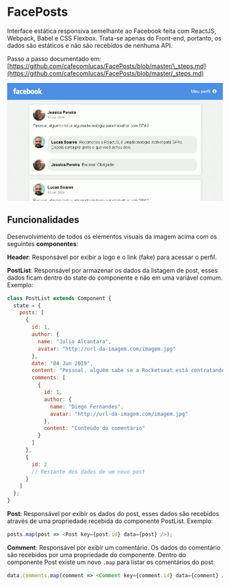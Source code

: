 # FacePosts

Interface estática responsiva semelhante ao Facebook feita com ReactJS, Webpack, Babel e CSS Flexbox. Trata-se apenas do Front-end, portanto, os dados são estáticos e não são recebidos de nenhuma API.

Passo a passo documentado em: [https://github.com/cafecomlucas/FacePosts/blob/master/\_steps.md](https://github.com/cafecomlucas/FacePosts/blob/master/_steps.md)

![Interface do Facebook Responsiva](README_assets/facepost_scroll_resize.gif)

## Funcionalidades

Desenvolvimento de todos os elementos visuais da imagem acima com os seguintes **componentes**:

**Header**: Responsável por exibir a logo e o link (fake) para acessar o perfil.

**PostList**: Responsável por armazenar os dados da listagem de post, esses dados ficam dentro do state do componente e não em uma variável comum. Exemplo:

```js
class PostList extends Component {
  state = {
    posts: [
      {
        id: 1,
        author: {
          name: "Julio Alcantara",
          avatar: "http://url-da-imagem.com/imagem.jpg"
        },
        date: "04 Jun 2019",
        content: "Pessoal, alguém sabe se a Rocketseat está contratando?",
        comments: [
          {
            id: 1,
            author: {
              name: "Diego Fernandes",
              avatar: "http://url-da-imagem.com/imagem.jpg"
            },
            content: "Conteúdo do comentário"
          }
        ]
      },
      {
        id: 2
        // Restante dos dados de um novo post
      }
    ]
  };
}
```

**Post**: Responsável por exibir os dados do post, esses dados são recebidos através de uma propriedade recebida do componente PostList. Exemplo:

```js
posts.map(post => <Post key={post.id} data={post} />);
```

**Comment**: Responsável por exibir um comentário. Os dados do comentário são recebidos por uma propriedade do componente. Dentro do componente Post existe um novo `.map` para listar os comentários do post:

```js
data.comments.map(comment => <Comment key={comment.id} data={comment} />);
```

